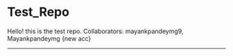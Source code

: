 # Test_Repo
Hello! this is the test repo.
Collaborators: mayankpandeymg9, Mayankpandeymg {new acc}
__________________________________________________